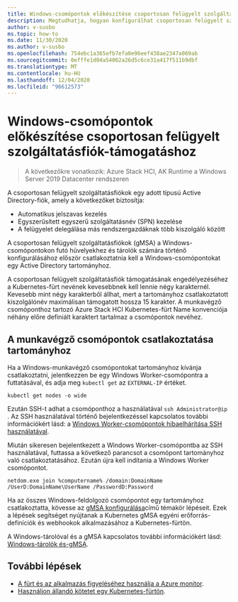 ```yaml
---
title: Windows-csomópontok előkészítése csoportosan felügyelt szolgáltatásfiók-támogatáshoz
description: Megtudhatja, hogyan konfigurálhat csoportosan felügyelt szolgáltatásfiókok Windows-csomópontokon lévő tárolók számára
author: v-susbo
ms.topic: how-to
ms.date: 11/30/2020
ms.author: v-susbo
ms.openlocfilehash: 754ebc1a365efb7efa0e96eef438ae2347a069ab
ms.sourcegitcommit: 0efffe1d04a54062a26d5c6ce31a417f511b9dbf
ms.translationtype: MT
ms.contentlocale: hu-HU
ms.lasthandoff: 12/04/2020
ms.locfileid: "96612573"
---
```

# <a name="prepare-windows-nodes-for-group-managed-service-account-support"></a>Windows-csomópontok előkészítése csoportosan felügyelt szolgáltatásfiók-támogatáshoz

> A következőkre vonatkozik: Azure Stack HCI, AK Runtime a Windows Server 2019 Datacenter rendszeren

A csoportosan felügyelt szolgáltatásfiókok egy adott típusú Active Directory-fiók, amely a következőket biztosítja:
- Automatikus jelszavas kezelés
- Egyszerűsített egyszerű szolgáltatásnév (SPN) kezelése
- A felügyelet delegálása más rendszergazdáknak több kiszolgáló között 

A csoportosan felügyelt szolgáltatásfiókok (gMSA) a Windows-csomópontokon futó hüvelyekhez és tárolók számára történő konfigurálásához először csatlakoztatnia kell a Windows-csomópontokat egy Active Directory tartományhoz.

A csoportosan felügyelt szolgáltatásfiók támogatásának engedélyezéséhez a Kubernetes-fürt nevének kevesebbnek kell lennie négy karakternél. Kevesebb mint négy karakterből állhat, mert a tartományhoz csatlakoztatott kiszolgálónév maximálisan támogatott hossza 15 karakter. A munkavégző csomóponthoz tartozó Azure Stack HCI Kubernetes-fürt Name konvenciója néhány előre definiált karaktert tartalmaz a csomópontok nevéhez.

## <a name="join-the-worker-nodes-to-a-domain"></a>A munkavégző csomópontok csatlakoztatása tartományhoz

Ha a Windows-munkavégző csomópontokat tartományhoz kívánja csatlakoztatni, jelentkezzen be egy Windows Worker-csomópontra a futtatásával, és adja meg `kubectl get` az `EXTERNAL-IP` értéket.

```
kubectl get nodes -o wide
```  

Ezután SSH-t adhat a csomóponthoz a használatával `ssh Administrator@ip` . Az SSH használatával történő bejelentkezéssel kapcsolatos további információkért lásd: a [Windows Worker-csomópontok hibaelhárítása SSH használatával](troubleshoot.md#troubleshooting-windows-worker-nodes).

Miután sikeresen bejelentkezett a Windows Worker-csomópontba az SSH használatával, futtassa a következő parancsot a csomópont tartományhoz való csatlakoztatásához. Ezután újra kell indítania a Windows Worker csomópontot. 

```
netdom.exe join %computername% /domain:DomainName /UserD:DomainName\UserName /PasswordD:Password
```  

Ha az összes Windows-feldolgozó csomópontot egy tartományhoz csatlakoztatta, kövesse az [gMSA konfigurálása](https://kubernetes.io/docs/tasks/configure-pod-container/configure-gmsa/)című témakör lépéseit. Ezek a lépések segítséget nyújtanak a Kubernetes gMSA egyéni erőforrás-definíciók és webhookok alkalmazásához a Kubernetes-fürtön.

A Windows-tárolóval és a gMSA kapcsolatos további információkért lásd: [Windows-tárolók és-gMSA](https://docs.microsoft.com/virtualization/windowscontainers/manage-containers/manage-serviceaccounts). 

## <a name="next-steps"></a>További lépések

* [A fürt és az alkalmazás figyeléséhez használja a Azure monitor](/azure/azure-monitor/insights/container-insights-enable-arc-enabled-clusters).
* [Használjon állandó kötetet egy Kubernetes-fürtön](persistent-volume.md).
